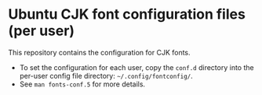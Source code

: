 # Ubuntu CJK font configuration files (per user)

This repository contains the configuration for CJK fonts.

* To set the configuration for each user, copy the `conf.d` directory into the per-user config file directory: `~/.config/fontconfig/`.
* See `man fonts-conf.5` for more details.

